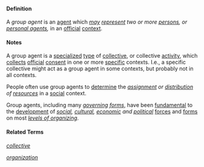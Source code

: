 #### Definition

A *group agent* is an [agent](https://github.com/gcassel/Modular-Organization-Terminology/blob/master/terms/agent.md) which *[may](https://github.com/gcassel/Modular-Organization-Terminology/blob/master/terms/may.md) [represent](https://github.com/gcassel/Modular-Organization-Terminology/blob/master/terms/represent.md) two or more [persons](https://github.com/gcassel/Modular-Organization-Terminology/blob/master/terms/person.md), or [personal agents](https://github.com/gcassel/Modular-Organization-Terminology/blob/master/terms/personal-agent.md),* in an [official](https://github.com/gcassel/Modular-Organization-Terminology/blob/master/terms/official.md) [context](https://github.com/gcassel/Modular-Organization-Terminology/blob/master/terms/context.md).

#### Notes

A group agent is a [specialized](https://github.com/gcassel/Modular-Organization-Terminology/blob/master/terms/specialize.md) [type](https://github.com/gcassel/Modular-Organization-Terminology/blob/master/terms/type.md) of [collective](https://github.com/gcassel/Modular-Organization-Terminology/blob/master/terms/collective.md), or collective [activity](https://github.com/gcassel/Modular-Organization-Terminology/blob/master/terms/activity.md), which [collects](https://github.com/gcassel/Modular-Organization-Terminology/blob/master/terms/collect.md) [official](https://github.com/gcassel/Modular-Organization-Terminology/blob/master/terms/official.md) [consent](https://github.com/gcassel/Modular-Organization-Terminology/blob/master/terms/consent.md) in one or more [specific](https://github.com/gcassel/Modular-Organization-Terminology/blob/master/terms/specific.md) contexts.  I.e., a specific collective might act as a group agent in some contexts, but probably not in all contexts.

People often use group agents to [determine](https://github.com/gcassel/Modular-Organization-Terminology/blob/master/terms/determine.md) the *[assignment](https://github.com/gcassel/Modular-Organization-Terminology/blob/master/terms/assign.md) or [distribution](https://github.com/gcassel/Modular-Organization-Terminology/blob/master/terms/distribute.md) of [resources](https://github.com/gcassel/Modular-Organization-Terminology/blob/master/terms/resource.md)* in a [social](https://github.com/gcassel/Modular-Organization-Terminology/blob/master/terms/social.md) context.

Group agents, including many *[governing](https://github.com/gcassel/Modular-Organization-Terminology/blob/master/terms/govern.md) [forms](https://github.com/gcassel/Modular-Organization-Terminology/blob/master/terms/form.md)*, have been [fundamental](https://github.com/gcassel/Modular-Organization-Terminology/blob/master/terms/base.md) to the [development](https://github.com/gcassel/Modular-Organization-Terminology/blob/master/terms/develop.md) of *[social](https://github.com/gcassel/Modular-Organization-Terminology/blob/master/terms/social.md), [cultural](https://github.com/gcassel/Modular-Organization-Terminology/blob/master/terms/culture.md), [economic](https://github.com/gcassel/Modular-Organization-Terminology/blob/master/terms/economy.md) and [political](https://github.com/gcassel/Modular-Organization-Terminology/blob/master/terms/politics.md)* [forces](https://github.com/gcassel/Modular-Organization-Terminology/blob/master/terms/force.md) and [forms](https://github.com/gcassel/Modular-Organization-Terminology/blob/master/terms/form.md) on most *[levels of organizing](https://github.com/gcassel/Modular-Organization-Terminology/blob/master/terms/level-of-organizing.md)*.

#### Related Terms

*[collective](https://github.com/gcassel/Modular-Organization-Terminology/blob/master/terms/collective.md)*

*[organization](https://github.com/gcassel/Modular-Organization-Terminology/blob/master/terms/organize.md)*
